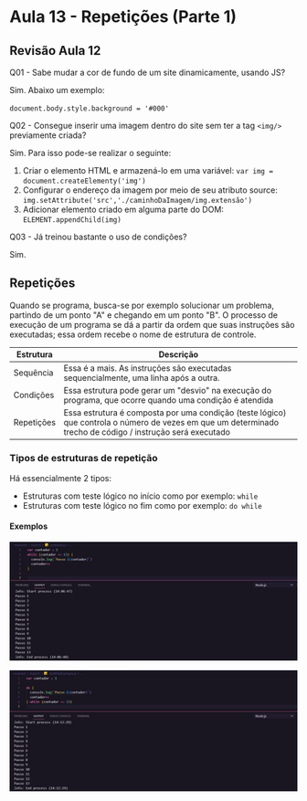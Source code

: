 # Aula 13 - Repetições (Parte 1)

## Revisão Aula 12

Q01 - Sabe mudar a cor de fundo de um site dinamicamente, usando JS?

Sim. Abaixo um exemplo:

`document.body.style.background = '#000'`

Q02 - Consegue inserir uma imagem dentro do site sem ter a tag `<img/>` previamente criada?

Sim. Para isso pode-se realizar o seguinte:

1. Criar o elemento HTML e armazená-lo em uma variável: `var img = document.createElementy('img')`
2. Configurar o endereço da imagem por meio de seu atributo source: `img.setAttribute('src','./caminhoDaImagem/img.extensão')`
3. Adicionar elemento criado em alguma parte do DOM: `ELEMENT.appendChild(img)`

Q03 - Já treinou bastante o uso de condições?

Sim.

## Repetições

Quando se programa, busca-se por exemplo solucionar um problema, partindo de um ponto "A" e chegando em um ponto "B". O processo de execução de um programa se dá a partir da ordem que suas instruções são executadas; essa ordem recebe o nome de estrutura de controle.

| Estrutura  | Descrição                                                                                                                                                  |
| ---------- | ---------------------------------------------------------------------------------------------------------------------------------------------------------- |
| Sequência  | Essa é a mais. As instruções são executadas sequencialmente, uma linha após a outra.                                                                       |
| Condições  | Essa estrutura pode gerar um "desvio" na execução do programa, que ocorre quando uma condição é atendida                                                   |
| Repetições | Essa estrutura é composta por uma condição (teste lógico) que controla o número de vezes em que um determinado trecho de código / instrução será executado |

### Tipos de estruturas de repetição

Há essencialmente 2 tipos:

- Estruturas com teste lógico no início como por exemplo: `while`
- Estruturas com teste lógico no fim como por exemplo: `do while`

#### Exemplos

![Exemplo while](./ex01.jpg)

![Exemplo do while](ex02.jpg)
